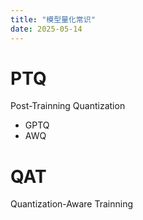 ```yaml
---
title: "模型量化常识"
date: 2025-05-14
---
```


# PTQ

Post-Trainning Quantization

- GPTQ
- AWQ

# QAT

Quantization-Aware Trainning
